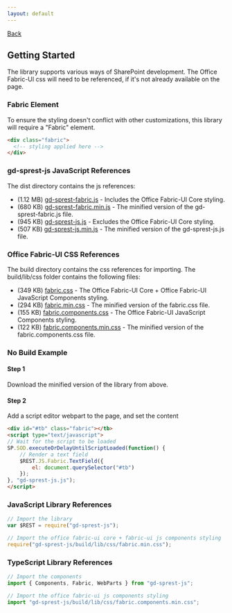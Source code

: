 ```yaml
---
layout: default
---
```

[Back](/js)

## Getting Started

The library supports various ways of SharePoint development. The Office Fabric-UI css will need to be referenced, if it's not already available on the page.

### Fabric Element

To ensure the styling doesn't conflict with other customizations, this library will require a "Fabric" element.
```html
<div class="fabric">
  <!-- styling applied here -->
</div>
```

### gd-sprest-js JavaScript References

The dist directory contains the js references:

- (1.12 MB) [gd-sprest-fabric.js](https://raw.githubusercontent.com/gunjandatta/sprest-js/master/dist/gd-sprest-fabric.js) - Includes the Office Fabric-UI Core styling.
- (680 KB) [gd-sprest-fabric.min.js](https://raw.githubusercontent.com/gunjandatta/sprest-js/master/dist/gd-sprest-fabric.min.js) - The minified version of the gd-sprest-fabric.js file.
- (945 KB) [gd-sprest-js.js](https://raw.githubusercontent.com/gunjandatta/sprest-js/master/dist/gd-sprest-js.js) - Excludes the Office Fabric-UI Core styling.
- (507 KB) [gd-sprest-js.min.js](https://raw.githubusercontent.com/gunjandatta/sprest-js/master/dist/gd-sprest-js.min.js) - The minified version of the gd-sprest-js.js file.

### Office Fabric-UI CSS References

The build directory contains the css references for importing. The build/lib/css folder contains the following files:

- (349 KB) [fabric.css](https://raw.githubusercontent.com/gunjandatta/sprest-js/master/build/lib/css/fabric.css) - The Office Fabric-UI Core + Office Fabric-UI JavaScript Components styling.
- (294 KB) [fabric.min.css](https://raw.githubusercontent.com/gunjandatta/sprest-js/master/build/lib/css/fabric.min.css) - The minified version of the fabric.css file.
- (155 KB) [fabric.components.css](https://raw.githubusercontent.com/gunjandatta/sprest-js/master/build/lib/css/fabric.components.css) - The Office Fabric-UI JavaScript Components styling.
- (122 KB) [fabric.components.min.css](https://raw.githubusercontent.com/gunjandatta/sprest-js/master/build/lib/css/fabric.components.min.css) - The minified version of the fabric.components.css file.

### No Build Example

#### Step 1

Download the minified version of the library from above.

#### Step 2

Add a script editor webpart to the page, and set the content

```html
<div id="#tb" class="fabric"></tb>
<script type="text/javascript">
// Wait for the script to be loaded
SP.SOD.executeOrDelayUntilScriptLoaded(function() {
    // Render a text field
    $REST.JS.Fabric.TextField({
        el: document.querySelector("#tb")
    });
}, "gd-sprest-js.js");
</script>
```

### JavaScript Library References

```js
// Import the library
var $REST = require("gd-sprest-js");

// Import the office fabric-ui core + fabric-ui js components styling
require("gd-sprest-js/build/lib/css/fabric.min.css");
```

### TypeScript Library References

```ts
// Import the components
import { Components, Fabric, WebParts } from "gd-sprest-js";

// Import the office fabric-ui js components styling
import "gd-sprest-js/build/lib/css/fabric.components.min.css";
```